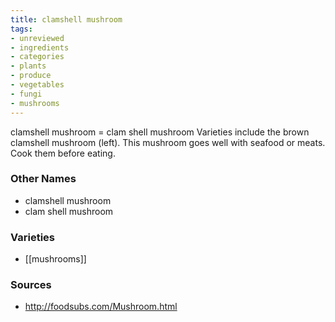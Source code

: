 ```yaml
---
title: clamshell mushroom
tags:
- unreviewed
- ingredients
- categories
- plants
- produce
- vegetables
- fungi
- mushrooms
---
```

clamshell mushroom = clam shell mushroom Varieties include the brown clamshell mushroom (left). This mushroom goes well with seafood or meats. Cook them before eating.

### Other Names

* clamshell mushroom
* clam shell mushroom

### Varieties

* [[mushrooms]]

### Sources
* http://foodsubs.com/Mushroom.html
